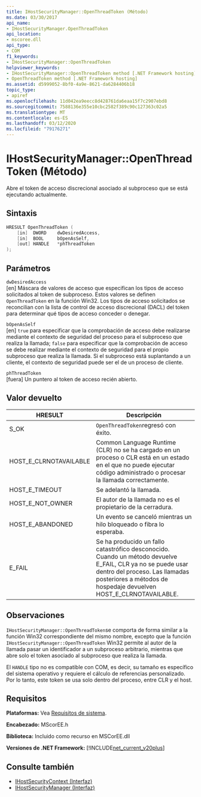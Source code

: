 ```yaml
---
title: IHostSecurityManager::OpenThreadToken (Método)
ms.date: 03/30/2017
api_name:
- IHostSecurityManager.OpenThreadToken
api_location:
- mscoree.dll
api_type:
- COM
f1_keywords:
- IHostSecurityManager::OpenThreadToken
helpviewer_keywords:
- IHostSecurityManager::OpenThreadToken method [.NET Framework hosting]
- OpenThreadToken method [.NET Framework hosting]
ms.assetid: d5999052-8bf0-4a9e-8621-da6284406b18
topic_type:
- apiref
ms.openlocfilehash: 11d042ea9eecc8d428761da6eaa15f7c2907ebd8
ms.sourcegitcommit: 7588136e355e10cbc2582f389c90c127363c02a5
ms.translationtype: MT
ms.contentlocale: es-ES
ms.lasthandoff: 03/12/2020
ms.locfileid: "79176271"
---
```

# <a name="ihostsecuritymanageropenthreadtoken-method"></a>IHostSecurityManager::OpenThreadToken (Método)
Abre el token de acceso discrecional asociado al subproceso que se está ejecutando actualmente.  
  
## <a name="syntax"></a>Sintaxis  
  
```cpp  
HRESULT OpenThreadToken (  
    [in]  DWORD    dwDesiredAccess,
    [in]  BOOL     bOpenAsSelf,
    [out] HANDLE   *phThreadToken  
);  
```  
  
## <a name="parameters"></a>Parámetros  
 `dwDesiredAccess`  
 [en] Máscara de valores de acceso que especifican los tipos de acceso solicitados al token de subproceso. Estos valores se definen `OpenThreadToken` en la función Win32. Los tipos de acceso solicitados se reconcilian con la lista de control de acceso discrecional (DACL) del token para determinar qué tipos de acceso conceder o denegar.  
  
 `bOpenAsSelf`  
 [en] `true` para especificar que la comprobación de acceso debe realizarse mediante el contexto de seguridad del proceso para el subproceso que realiza la llamada; `false` para especificar que la comprobación de acceso se debe realizar mediante el contexto de seguridad para el propio subproceso que realiza la llamada. Si el subproceso está suplantando a un cliente, el contexto de seguridad puede ser el de un proceso de cliente.  
  
 `phThreadToken`  
 [fuera] Un puntero al token de acceso recién abierto.  
  
## <a name="return-value"></a>Valor devuelto  
  
|HRESULT|Descripción|  
|-------------|-----------------|  
|S_OK|`OpenThreadToken`regresó con éxito.|  
|HOST_E_CLRNOTAVAILABLE|Common Language Runtime (CLR) no se ha cargado en un proceso o CLR está en un estado en el que no puede ejecutar código administrado o procesar la llamada correctamente.|  
|HOST_E_TIMEOUT|Se adelantó la llamada.|  
|HOST_E_NOT_OWNER|El autor de la llamada no es el propietario de la cerradura.|  
|HOST_E_ABANDONED|Un evento se canceló mientras un hilo bloqueado o fibra lo esperaba.|  
|E_FAIL|Se ha producido un fallo catastrófico desconocido. Cuando un método devuelve E_FAIL, CLR ya no se puede usar dentro del proceso. Las llamadas posteriores a métodos de hospedaje devuelven HOST_E_CLRNOTAVAILABLE.|  
  
## <a name="remarks"></a>Observaciones  
 `IHostSecurityManager::OpenThreadToken`se comporta de forma similar a la función Win32 correspondiente del mismo nombre, excepto que la función `IHostSecurityManager::OpenThreadToken` Win32 permite al autor de la llamada pasar un identificador a un subproceso arbitrario, mientras que abre solo el token asociado al subproceso que realiza la llamada.  
  
 El `HANDLE` tipo no es compatible con COM, es decir, su tamaño es específico del sistema operativo y requiere el cálculo de referencias personalizado. Por lo tanto, este token se usa solo dentro del proceso, entre CLR y el host.  
  
## <a name="requirements"></a>Requisitos  
 **Plataformas:** Vea [Requisitos de sistema](../../../../docs/framework/get-started/system-requirements.md).  
  
 **Encabezado:** MScorEE.h  
  
 **Biblioteca:** Incluido como recurso en MSCorEE.dll  
  
 **Versiones de .NET Framework:** [!INCLUDE[net_current_v20plus](../../../../includes/net-current-v20plus-md.md)]  
  
## <a name="see-also"></a>Consulte también

- [IHostSecurityContext (Interfaz)](../../../../docs/framework/unmanaged-api/hosting/ihostsecuritycontext-interface.md)
- [IHostSecurityManager (Interfaz)](../../../../docs/framework/unmanaged-api/hosting/ihostsecuritymanager-interface.md)

